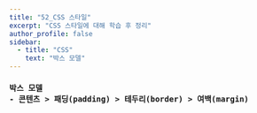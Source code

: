 ```yaml
---
title: "52_CSS 스타일"
excerpt: "CSS 스타일에 대해 학습 후 정리"
author_profile: false
sidebar:
  - title: "CSS"
    text: "박스 모델"
---
```

<h4>
<pre>
박스 모델
- 콘텐츠 > 패딩(padding) > 테두리(border) > 여백(margin)
</pre>
</h4>
